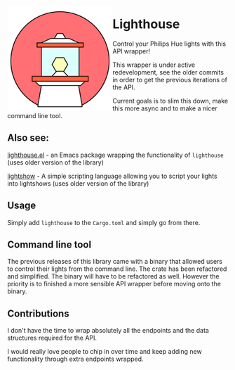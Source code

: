 <p align="left"><img align="left" src="meta/logo.png" width="240px"></p>

# Lighthouse

Control your Philips Hue lights with this API wrapper!

This wrapper is under active redevelopment, see the older commits in order to get
the previous iterations of the API.

Current goals is to slim this down, make this more async and to make a nicer command line
tool.

## Also see:

[lighthouse.el](https://github.com/finnkauski/lighthouse.el) - an Emacs package
wrapping the functionality of `lighthouse` (uses older version of the library)

[lightshow](https://github.com/finnkauski/lightshow) - A simple scripting language
allowing you to script your lights into lightshows (uses older version of the library)

## Usage

Simply add `lighthouse` to the `Cargo.toml` and simply go from there.

## Command line tool

The previous releases of this library came with a binary that allowed users to control their lights from the command line.
The crate has been refactored and simplified. The binary will have to be refactored as well. However the priority is to
finished a more sensible API wrapper before moving onto the binary.

## Contributions

I don't have the time to wrap absolutely all the endpoints and the data structures required for the API.

I would really love people to chip in over time and keep adding new functionality through extra endpoints wrapped.
